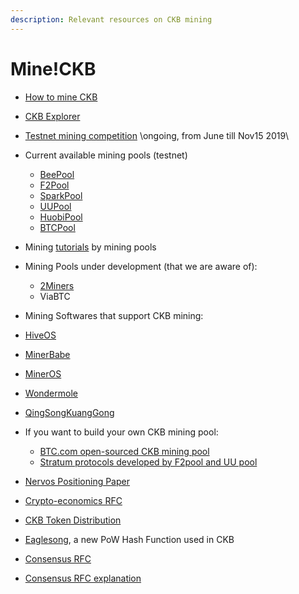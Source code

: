 ```yaml
---
description: Relevant resources on CKB mining
---
```


# Mine!CKB

* [How to mine CKB](https://docs.nervos.org/getting-started/mine)
* [CKB Explorer](http://explorer.nervos.org/)
* [Testnet mining competition](http://mineyourownbusiness.nervos.org/) \ongoing, from June till Nov15 2019\ 
* Current available mining pools \(testnet\)
  * [BeePool](https://www.beepool.org/tutorial/ckb)
  * [F2Pool](https://blog.f2pool.com/zh/help/mining-tutorial/start-mining/ckb)
  * [SparkPool](https://support.sparkpool.com/hc/zh-cn/articles/360000440961)
  * [UUPool](https://uupool.cn/tutorial/66)
  * [HuobiPool](https://www.huobipool.com/pow/innovative)
  * [BTCPool](https://pool.btc.com/)
* Mining [tutorials](https://talk.nervos.org/t/mining-tutorials-from-mining-pools/3573) by mining pools
* Mining Pools under development \(that we are aware of\):
  * [2Miners](https://2miners.com/ckb-mining-pool)
  * ViaBTC 
*  Mining Softwares that support CKB mining:
  * [HiveOS](https://hiveos.farm/)
  * [MinerBabe](https://www.minerbabe.com/pc.html/#/)
  * [MinerOS](https://www.mineros.cn/index.php/zh/newprofit/394-ckb-nervos)
  * [Wondermole](https://wondermole.io/)
  * [QingSongKuangGong](http://www.qskg.top/ckb.html)

* If you want to build your own CKB mining pool:

  * [BTC.com open-sourced CKB mining pool](https://github.com/btccom/btcpool)
  * [Stratum protocols developed by F2pool and UU pool](https://github.com/f2pool/proposals/blob/master/20190904-nervos-common-stratum-protocol.md)

* [Nervos Positioning Paper](https://github.com/nervosnetwork/rfcs/blob/79a6774eb16f5077617f3eef580653316fbdcb16/rfcs/0001-positioning/0001-positioning.md)
* [Crypto-economics RFC](https://github.com/nervosnetwork/rfcs/blob/master/rfcs/0015-ckb-cryptoeconomics/0015-ckb-cryptoeconomics.md)
* [CKB Token Distribution](https://medium.com/nervosnetwork/nervos-ckbyte-distribution-and-why-we-are-burning-25-in-the-genesis-block-9a7ddf7f6779)
* [Eaglesong](https://medium.com/nervosnetwork/the-proof-of-work-function-of-nervos-ckb-3cc8364464d9), a new PoW Hash Function used in CKB
* [Consensus RFC](https://github.com/nervosnetwork/rfcs/blob/master/rfcs/0020-ckb-consensus-protocol/0020-ckb-consensus-protocol.md)
* [Consensus RFC explanation](https://medium.com/nervosnetwork/nervos-consensus-rfc-39d5146d148)





